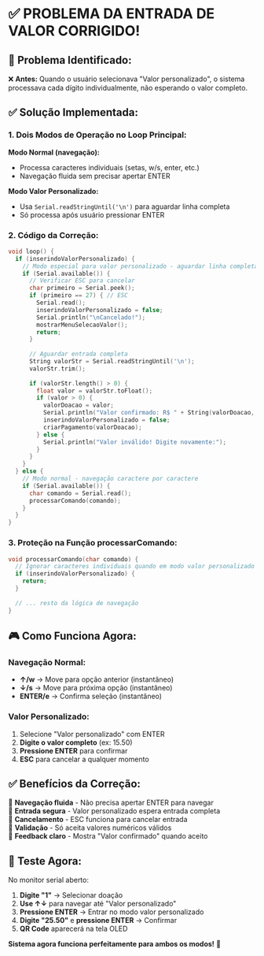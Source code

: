# ✅ PROBLEMA DA ENTRADA DE VALOR CORRIGIDO!

## 🔧 **Problema Identificado:**
❌ **Antes:** Quando o usuário selecionava "Valor personalizado", o sistema processava cada dígito individualmente, não esperando o valor completo.

## ✅ **Solução Implementada:**

### 1. **Dois Modos de Operação no Loop Principal:**

**Modo Normal (navegação):**
- Processa caracteres individuais (setas, w/s, enter, etc.)
- Navegação fluida sem precisar apertar ENTER

**Modo Valor Personalizado:**
- Usa `Serial.readStringUntil('\n')` para aguardar linha completa
- Só processa após usuário pressionar ENTER

### 2. **Código da Correção:**

```cpp
void loop() {
  if (inserindoValorPersonalizado) {
    // Modo especial para valor personalizado - aguardar linha completa
    if (Serial.available()) {
      // Verificar ESC para cancelar
      char primeiro = Serial.peek();
      if (primeiro == 27) { // ESC
        Serial.read();
        inserindoValorPersonalizado = false;
        Serial.println("\nCancelado!");
        mostrarMenuSelecaoValor();
        return;
      }
      
      // Aguardar entrada completa
      String valorStr = Serial.readStringUntil('\n');
      valorStr.trim();
      
      if (valorStr.length() > 0) {
        float valor = valorStr.toFloat();
        if (valor > 0) {
          valorDoacao = valor;
          Serial.println("Valor confirmado: R$ " + String(valorDoacao, 2));
          inserindoValorPersonalizado = false;
          criarPagamento(valorDoacao);
        } else {
          Serial.println("Valor inválido! Digite novamente:");
        }
      }
    }
  } else {
    // Modo normal - navegação caractere por caractere
    if (Serial.available()) {
      char comando = Serial.read();
      processarComando(comando);
    }
  }
}
```

### 3. **Proteção na Função processarComando:**

```cpp
void processarComando(char comando) {
  // Ignorar caracteres individuais quando em modo valor personalizado
  if (inserindoValorPersonalizado) {
    return;
  }
  
  // ... resto da lógica de navegação
}
```

## 🎮 **Como Funciona Agora:**

### **Navegação Normal:**
- **↑/w** → Move para opção anterior (instantâneo)
- **↓/s** → Move para próxima opção (instantâneo)  
- **ENTER/e** → Confirma seleção (instantâneo)

### **Valor Personalizado:**
1. Selecione "Valor personalizado" com ENTER
2. **Digite o valor completo** (ex: 15.50)
3. **Pressione ENTER** para confirmar
4. **ESC** para cancelar a qualquer momento

## ✅ **Benefícios da Correção:**

🎯 **Navegação fluida** - Não precisa apertar ENTER para navegar  
🎯 **Entrada segura** - Valor personalizado espera entrada completa  
🎯 **Cancelamento** - ESC funciona para cancelar entrada  
🎯 **Validação** - Só aceita valores numéricos válidos  
🎯 **Feedback claro** - Mostra "Valor confirmado" quando aceito  

## 🚀 **Teste Agora:**

No monitor serial aberto:
1. **Digite "1"** → Selecionar doação
2. **Use ↑↓** para navegar até "Valor personalizado"  
3. **Pressione ENTER** → Entrar no modo valor personalizado
4. **Digite "25.50"** e **pressione ENTER** → Confirmar
5. **QR Code** aparecerá na tela OLED

**Sistema agora funciona perfeitamente para ambos os modos!** 🎉
